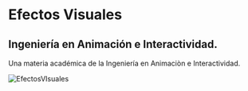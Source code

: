 # Efectos Visuales

## Ingeniería en Animación e Interactividad.

Una materia académica de la Ingeniería en Animaciòn e Interactividad.

![EfectosVIsuales](https://github.com/user-attachments/assets/1aaccc75-0d17-405a-9da5-4724f4fc3591)
